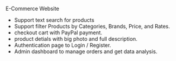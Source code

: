 E-Commerce Website

- Support text search for products
- Support filter Products by Categories, Brands, Price, and Rates.
- checkout cart with PayPal payment.
- product detials with big photo and full description.
- Authentication page to Login / Register.
- Admin dashboard to manage orders and get data analysis.
